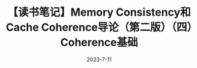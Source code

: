 ---
title: 【读书笔记】Memory Consistency和Cache Coherence导论（第二版）（四）Coherence基础
date: 2023-7-11
tags: 
  - 读书笔记
  - 翻译
  - 内存一致性
  - 缓存一致性
  - a primer on memory consistency and cache coherence
---